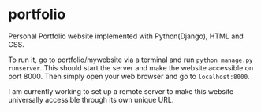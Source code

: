 # portfolio

Personal Portfolio website implemented with Python(Django), HTML and CSS. 

To run it, go to portfolio/mywebsite via a terminal and run `python manage.py runserver`. This should start the server and make the website accessible on port 8000. 
Then simply open your web browser and go to `localhost:8000`.


I am currently working to set up a remote server to make this website universally accessible through its own unique URL. 
